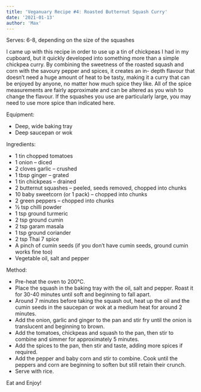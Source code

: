 ```yaml
---
title: 'Veganuary Recipe #4: Roasted Butternut Squash Curry'
date: '2021-01-13'
author: 'Max'
---
```


Serves: 6-8, depending on the size of the squashes

I came up with this recipe in order to use up a tin of chickpeas I had in my cupboard, but it
quickly developed into something more than a simple chickpea curry. By combining the
sweetness of the roasted squash and corn with the savoury pepper and spices, it creates an in-
depth flavour that doesn’t need a huge amount of heat to be tasty, making it a curry that can
be enjoyed by anyone, no matter how much spice they like.
All of the spice measurements are fairly approximate and can be altered as you wish to
change the flavour. If the squashes you use are particularly large, you may need to use more
spice than indicated here.

Equipment:
* Deep, wide baking tray
* Deep saucepan or wok

Ingredients:
* 1 tin chopped tomatoes
* 1 onion – diced
* 2 cloves garlic – crushed
* 1 tbsp ginger – grated
* 1 tin chickpeas – drained
* 2 butternut squashes – peeled, seeds removed, chopped into chunks
* 10 baby sweetcorn (or 1 pack) – chopped into chunks
* 2 green peppers – chopped into chunks
* ½ tsp chilli powder
* 1 tsp ground turmeric
* 2 tsp ground cumin
* 2 tsp garam masala
* 1 tsp ground coriander
* 2 tsp Thai 7 spice
* A pinch of cumin seeds (if you don’t have cumin seeds, ground cumin works fine too)
* Vegetable oil, salt and pepper

Method:
* Pre-heat the oven to 200°C.
* Place the squash in the baking tray with the oil, salt and pepper. Roast it for 30-40
minutes until soft and beginning to fall apart.
* Around 7 minutes before taking the squash out, heat up the oil and the cumin seeds in
the saucepan or wok at a medium heat for around 2 minutes.
* Add the onion, garlic and ginger to the pan and stir fry until the onion is translucent
and beginning to brown.
* Add the tomatoes, chickpeas and squash to the pan, then stir to combine and simmer
for approximately 5 minutes.
* Add the spices to the pan, then stir and taste, adding more spices if required.
* Add the pepper and baby corn and stir to combine. Cook until the peppers and corn
are beginning to soften but still retain their crunch.
* Serve with rice.

Eat and Enjoy!
